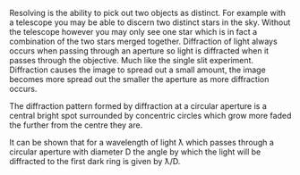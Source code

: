 Resolving is the ability to pick out two objects as distinct. For example with a telescope you may be able to discern two distinct stars in the sky. Without the telescope however you may only see one star which is in fact a combination of the two stars merged together. Diffraction of light always occurs when passing through an aperture so light is diffracted when it passes through the objective. Much like the single slit experiment. Diffraction causes the image to spread out a small amount, the image becomes more spread out the smaller the aperture as more diffraction occurs.

The diffraction pattern formed by diffraction at a circular aperture is a central bright spot surrounded by concentric circles which grow more faded the further from the centre they are.

It can be shown that for a wavelength of light ƛ which passes through a circular aperture with diameter D the angle by which the light will be diffracted to the first dark ring is given by ƛ/D.
